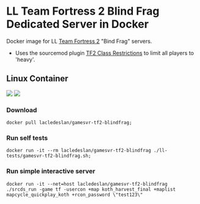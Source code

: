 # LL Team Fortress 2 Blind Frag Dedicated Server in Docker

Docker image for LL [Team Fortress 2](http://store.steampowered.com/app/440/) "Bind Frag" servers.

* Uses the sourcemod plugin [TF2 Class Restrictions](https://forums.alliedmods.net/showthread.php?p=642353?p=642353) to limit all players to 'heavy'.

## Linux Container

[![](https://images.microbadger.com/badges/version/lacledeslan/gamesvr-tf2-blindfrag.svg)](https://microbadger.com/images/lacledeslan/gamesvr-tf2-blindfrag "Get your own version badge on microbadger.com")
[![](https://images.microbadger.com/badges/image/lacledeslan/gamesvr-tf2-blindfrag.svg)](https://microbadger.com/images/lacledeslan/gamesvr-tf2-blindfrag "Get your own image badge on microbadger.com")

### Download

```shell
docker pull lacledeslan/gamesvr-tf2-blindfrag;
```

### Run self tests

```shell
docker run -it --rm lacledeslan/gamesvr-tf2-blindfrag ./ll-tests/gamesvr-tf2-blindfrag.sh;
```

### Run simple interactive server

```shell
docker run -it --net=host lacledeslan/gamesvr-tf2-blindfrag ./srcds_run -game tf -usercon +map koth_harvest_final +maplist mapcycle_quickplay_koth +rcon_password \"test123\"
```
